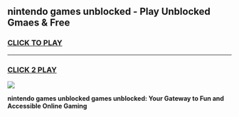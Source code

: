 
## nintendo games unblocked - Play Unblocked Gmaes & Free
<h3>
<a href="https://premium.freeplayer.one?title=nintendo_games_unblocked&ref=19F">CLICK TO PLAY</a></h3>
<hr>

<h3>
<a href="https://premium.freeplayer.one?title=nintendo_games_unblocked&ref=19F">CLICK 2 PLAY</a>
  
</h3>

<a href="https://premium.freeplayer.one?title=nintendo_games_unblocked&ref=19F/"><img src="https://clearcache.store/games.png"></a>


**nintendo games unblocked games unblocked: Your Gateway to Fun and Accessible Online Gaming**
